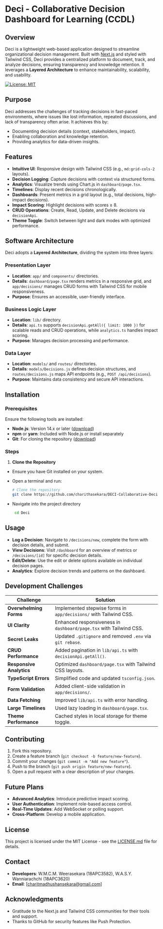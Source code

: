 # Deci - Collaborative Decision Dashboard for Learning (CCDL)

## Overview

Deci is a lightweight web-based application designed to streamline organizational decision management. Built with [Next.js](https://nextjs.org/) and styled with Tailwind CSS, Deci provides a centralized platform to document, track, and analyze decisions, ensuring transparency and knowledge retention. It leverages a **Layered Architecture** to enhance maintainability, scalability, and usability.

[![License: MIT](https://img.shields.io/badge/License-MIT-yellow.svg)](https://opensource.org/licenses/MIT)

## Purpose

Deci addresses the challenges of tracking decisions in fast-paced environments, where issues like lost information, repeated discussions, and lack of transparency often arise. It achieves this by:

- Documenting decision details (context, stakeholders, impact).
- Enabling collaboration and knowledge retention.
- Providing analytics for data-driven insights.

## Features

- **Intuitive UI**: Responsive design with Tailwind CSS (e.g., `md:grid-cols-2` layouts).
- **Decision Logging**: Capture decisions with context via structured forms.
- **Analytics**: Visualize trends using Chart.js in `dashboard/page.tsx`.
- **Timelines**: Display recent decisions chronologically.
- **Dashboards**: Present metrics in a grid layout (e.g., total decisions, high-impact decisions).
- **Impact Scoring**: Highlight decisions with scores ≥ 8.
- **CRUD Operations**: Create, Read, Update, and Delete decisions via `decisionApi`.
- **Theme Toggle**: Switch between light and dark modes with optimized performance.

## Software Architecture

Deci adopts a **Layered Architecture**, dividing the system into three layers:

### Presentation Layer

- **Location**: `app/` and `components/` directories.
- **Details**: `dashboard/page.tsx` renders metrics in a responsive grid, and `app/decisions/` manages CRUD forms with Tailwind CSS for mobile responsiveness.
- **Purpose**: Ensures an accessible, user-friendly interface.

### Business Logic Layer

- **Location**: `lib/` directory.
- **Details**: `api.ts` supports `decisionApi.getAll({ limit: 1000 })` for scalable reads and CRUD operations, while `analytics.ts` handles impact scoring.
- **Purpose**: Manages decision processing and performance.

### Data Layer

- **Location**: `models/` and `routes/` directories.
- **Details**: `models/Decisions.js` defines decision structures, and `routes/decisions.js` maps API endpoints (e.g., `POST /api/decisions`).
- **Purpose**: Maintains data consistency and secure API interactions.

## Installation

### Prerequisites

Ensure the following tools are installed:

- **Node.js**: Version 14.x or later ([download](https://nodejs.org/))
- **npm** or **yarn**: Included with Node.js or install separately
- **Git**: For cloning the repository ([download](https://git-scm.com/))

### Steps

1. **Clone the Repository**

- Ensure you have Git installed on your system.
- Open a terminal and run:

  ```bash
  # Clone the repository
  git clone https://github.com/charithasekara/DECI-Collaborative-Decision-Tracking-Application.git

  ```
- Navigate into the project directory
  ```bash
   cd Deci
  ```

## Usage

- **Log a Decision**: Navigate to `/decisions/new`, complete the form with decision details, and submit.
- **View Decisions**: Visit `/dashboard` for an overview of metrics or `/decisions/[id]` for specific decision details.
- **Edit/Delete**: Use the edit or delete options available on individual decision pages.
- **Analytics**: Explore decision trends and patterns on the dashboard.

## Development Challenges

| **Challenge**            | **Solution**                                                       |
| ------------------------ | ------------------------------------------------------------------ |
| **Overwhelming Forms**   | Implemented stepwise forms in `app/decisions/` with Tailwind CSS.  |
| **UI Clarity**           | Enhanced responsiveness in `dashboard/page.tsx` with Tailwind CSS. |
| **Secret Leaks**         | Updated `.gitignore` and removed `.env` via `git rebase`.          |
| **CRUD Performance**     | Added pagination in `lib/api.ts` with `decisionApi.getAll()`.      |
| **Responsive Analytics** | Optimized `dashboard/page.tsx` with Tailwind CSS layouts.          |
| **TypeScript Errors**    | Simplified code and updated `tsconfig.json`.                       |
| **Form Validation**      | Added client-side validation in `app/decisions/`.                  |
| **Data Fetching**        | Improved `lib/api.ts` with error handling.                         |
| **Large Timelines**      | Used lazy loading in `dashboard/page.tsx`.                         |
| **Theme Performance**    | Cached styles in local storage for theme toggle.                   |

## Contributing

1. Fork this repository.
2. Create a feature branch (`git checkout -b feature/new-feature`).
3. Commit your changes (`git commit -m "Add new feature"`).
4. Push to the branch (`git push origin feature/new-feature`).
5. Open a pull request with a clear description of your changes.

## Future Plans

- **Advanced Analytics**: Introduce predictive impact scoring.
- **User Authentication**: Implement role-based access control.
- **Real-Time Updates**: Add WebSocket or polling support.
- **Cross-Platform**: Develop a mobile application.

## License

This project is licensed under the MIT License - see the [LICENSE.md](LICENSE.md) file for details.

## Contact

- **Developers**: W.M.C.M. Weerasekara (18APC3582), W.A.S.Y. Wanniarachchi (18APC3620)
- **Email**: [charitmadhushansekara@gmail.com]

## Acknowledgments

- Gratitude to the Next.js and Tailwind CSS communities for their tools and support.
- Thanks to GitHub for security features like Push Protection.
